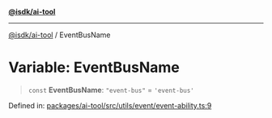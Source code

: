 [**@isdk/ai-tool**](../README.md)

***

[@isdk/ai-tool](../globals.md) / EventBusName

# Variable: EventBusName

> `const` **EventBusName**: `"event-bus"` = `'event-bus'`

Defined in: [packages/ai-tool/src/utils/event/event-ability.ts:9](https://github.com/isdk/ai-tool.js/blob/b0ee9498dddfa5222989cf00502bb34c601df743/src/utils/event/event-ability.ts#L9)
